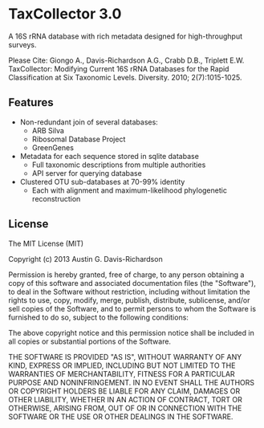 # TaxCollector 3.0

A 16S rRNA database with rich metadata designed for high-throughput surveys.

Please Cite: Giongo A., Davis-Richardson A.G., Crabb D.B., Triplett E.W.
TaxCollector: Modifying Current 16S rRNA Databases for the Rapid
Classification at Six Taxonomic Levels. Diversity. 2010; 2(7):1015-1025.

## Features

- Non-redundant join of several databases:
  - ARB Silva
  - Ribosomal Database Project
  - GreenGenes
- Metadata for each sequence stored in sqlite database
  - Full taxonomic descriptions from multiple authorities
  - API server for querying database
- Clustered OTU sub-databases at 70-99% identity
  - Each with alignment and maximum-likelihood phylogenetic reconstruction

## License

The MIT License (MIT)

Copyright (c) 2013 Austin G. Davis-Richardson

Permission is hereby granted, free of charge, to any person obtaining a
copy of this software and associated documentation files (the
"Software"), to deal in the Software without restriction, including
without limitation the rights to use, copy, modify, merge, publish,
distribute, sublicense, and/or sell copies of the Software, and to
permit persons to whom the Software is furnished to do so, subject to
the following conditions:

The above copyright notice and this permission notice shall be included
in all copies or substantial portions of the Software.

THE SOFTWARE IS PROVIDED "AS IS", WITHOUT WARRANTY OF ANY KIND, EXPRESS
OR IMPLIED, INCLUDING BUT NOT LIMITED TO THE WARRANTIES OF
MERCHANTABILITY, FITNESS FOR A PARTICULAR PURPOSE AND NONINFRINGEMENT.
IN NO EVENT SHALL THE AUTHORS OR COPYRIGHT HOLDERS BE LIABLE FOR ANY
CLAIM, DAMAGES OR OTHER LIABILITY, WHETHER IN AN ACTION OF CONTRACT,
TORT OR OTHERWISE, ARISING FROM, OUT OF OR IN CONNECTION WITH THE
SOFTWARE OR THE USE OR OTHER DEALINGS IN THE SOFTWARE.
